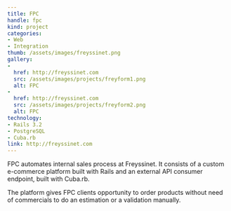 ```yaml
---
title: FPC
handle: fpc
kind: project
categories:
- Web
- Integration
thumb: /assets/images/freyssinet.png
gallery:
-
  href: http://freyssinet.com
  src: /assets/images/projects/freyform1.png
  alt: FPC
-
  href: http://freyssinet.com
  src: /assets/images/projects/freyform2.png
  alt: FPC
technology:
- Rails 3.2
- PostgreSQL
- Cuba.rb
link: http://freyssinet.com
---
```


FPC automates internal sales process at Freyssinet. It consists of a custom e-commerce platform built with Rails and an external API consumer endpoint, built with Cuba.rb.

The platform gives FPC clients opportunity to order products without need of commercials to do an estimation or a validation manually.
